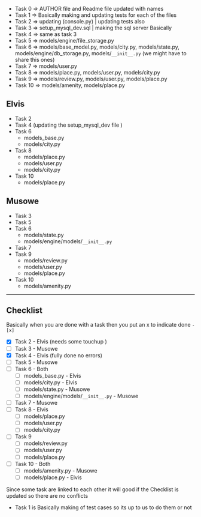 -   Task 0 => AUTHOR file and Readme file updated with names
-   Task 1 => Basically making and updating tests for each of the files
-   Task 2 => updating (console.py) | updating tests also
-   Task 3 => setup_mysql_dev.sql | making the sql server Basically
-   Task 4 => same as task 3
-   Task 5 => models/engine/file_storage.py
-   Task 6 => models/base_model.py, models/city.py, models/state.py, models/engine/db_storage.py,
    models/`__init__.py` (we might have to share this ones)
-   Task 7 => models/user.py
-   Task 8 => models/place.py, models/user.py, models/city.py
-   Task 9 => models/review.py, models/user.py, models/place.py
-   Task 10 => models/amenity, models/place.py

## Elvis

-   Task 2
-   Task 4 (updating the setup_mysql_dev file )
-   Task 6
    -   models_base.py
    -   models/city.py
-   Task 8
    -   models/place.py
    -   models/user.py
    -   models/city.py
-   Task 10
    -   models/place.py

## Musowe

-   Task 3
-   Task 5
-   Task 6
    -   models/state.py
    -   models/engine/models/`__init__.py`
-   Task 7
-   Task 9
    -   models/review.py
    -   models/user.py
    -   models/place.py
-   Task 10
    -   models/amenity.py

---

## Checklist

Basically when you are done with a task then you put an x to indicate done `-[x]`

-   [x] Task 2 - Elvis (needs some touchup )
-   [ ] Task 3 - Musowe
-   [x] Task 4 - Elvis (fully done no errors)
-   [ ] Task 5 - Musowe
-   [ ] Task 6 - Both
    -   [ ] models_base.py - Elvis
    -   [ ] models/city.py - Elvis
    -   [ ] models/state.py - Musowe
    -   [ ] models/engine/models/`__init__.py` - Musowe
-   [ ] Task 7 - Musowe
-   [ ] Task 8 - Elvis
    -   [ ] models/place.py
    -   [ ] models/user.py
    -   [ ] models/city.py
-   [ ] Task 9
    -   [ ] models/review.py
    -   [ ] models/user.py
    -   [ ] models/place.py
-   [ ] Task 10 - Both
    -   [ ] models/amenity.py - Musowe
    -   [ ] models/place.py - Elvis

Since some task are linked to each other it will good if the Checklist
is updated so there are no conflicts

-   Task 1 is Basically making of test cases so its up to us to do them or not
